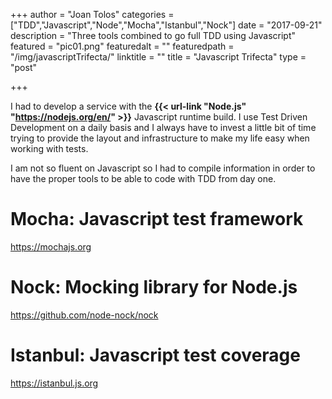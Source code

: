 +++
author = "Joan Tolos"
categories = ["TDD","Javascript","Node","Mocha","Istanbul","Nock"]
date = "2017-09-21"
description = "Three tools combined to go full TDD using Javascript"
featured = "pic01.png"
featuredalt = ""
featuredpath = "/img/javascriptTrifecta/"
linktitle = ""
title = "Javascript Trifecta"
type = "post"

+++

I had to develop a service with the **{{< url-link "Node.js" "https://nodejs.org/en/" >}}** Javascript runtime build. I use Test Driven Development on a daily basis and I always have to invest a little bit of time trying to provide the layout and infrastructure to make my life easy when working with tests.

I am not so fluent on Javascript so I had to compile information in order to have the proper tools to be able to code with TDD from day one.

# Mocha: Javascript test framework

https://mochajs.org

# Nock: Mocking library for Node.js

https://github.com/node-nock/nock

# Istanbul: Javascript test coverage

https://istanbul.js.org
